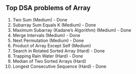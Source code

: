 ## Top DSA problems of Array

1. Two Sum (Medium) - Done
2. Subarray Sum Equals K (Medium) - Done
3. Maximum Subarray (Kadane’s Algorithm) (Medium) - Done
4. Merge Intervals (Medium) - Done
5. Next Permutation (Medium) - Done
6. Product of Array Except Self (Medium)
7. Search in Rotated Sorted Array (Hard) - Done
8. Trapping Rain Water (Hard) - Done
9. Median of Two Sorted Arrays (Hard)
10. Longest Consecutive Sequence (Hard) - Done
